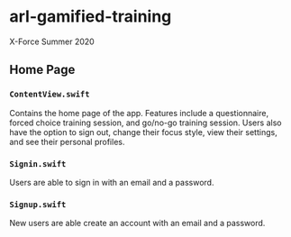 # arl-gamified-training
X-Force Summer 2020

## Home Page

### `ContentView.swift`
Contains the home page of the app. Features include a questionnaire, forced choice training session, and go/no-go training session. Users also have the option to sign out, change their focus style, view their settings, and see their personal profiles.

### `Signin.swift`
Users are able to sign in with an email and a password. 

### `Signup.swift`
New users are able create an account with an email and a password.


